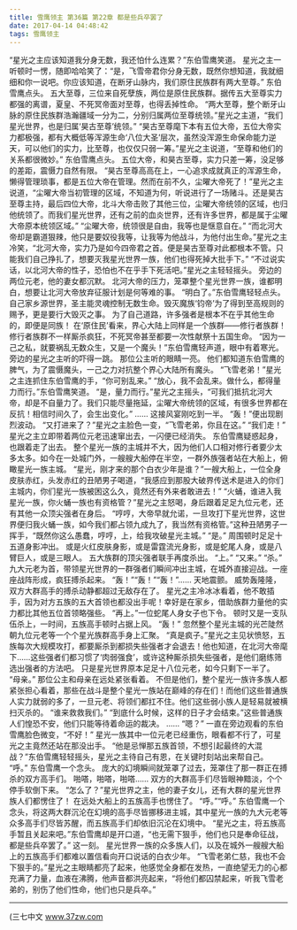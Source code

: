 ```yaml
---
title: 雪鹰领主 第36篇 第22章 都是些兵卒罢了
date: 2017-04-14 04:48:42
tags: 雪鹰领主
---
```


“星光之主应该知道我分身无数，我还怕什么连累？”东伯雪鹰笑道。
星光之主一听顿时一愣，随即哈哈笑了：“是，飞雪帝君你分身无数，既然你想知道，我就细细和你一说吧。你应该知道，在断牙山脉内，我们原住民族群有两大至尊。”
东伯雪鹰点头。
五大至尊，三位来自死孽族，两位是原住民族群。据传五大至尊实力都强的离谱，夏皇、不死冥帝面对至尊，也得丢掉性命。
“两大至尊，整个断牙山脉的原住民族群浩瀚疆域一分为二，分别归属两位至尊统领。”星光之主道，“我们星光世界，也是归属‘昊古至尊’统领。”
“昊古至尊麾下本有五位大帝，五位大帝实力都极强，都有大概低等浑源生命‘八位大圣’层次，虽然没浑源生命保命能力逆天，可以他们的实力，比至尊，也仅仅只弱一筹。”星光之主说道，“至尊和他们的关系都很微妙。”
东伯雪鹰点头。
五位大帝，和昊古至尊，实力只差一筹，没足够的差距，震慑力自然有限。
“昊古至尊高高在上，一心追求成就真正的浑源生命，懒得管理琐事，都是五位大帝在管理。然而在前不久，尘曜大帝死了！”星光之主说道，“尘曜大帝当初管理的区域，不知道为何，听说进行了一场赌斗。还是昊古至尊主持，最后四位大帝，北斗大帝击败了其他三位，尘曜大帝统领的区域，也归他统领了。而我们星光世界，还有之前的血炎世界，还有许多世界，都是属于尘曜大帝原本统领区域。”
“尘曜大帝，统领很是自由，我等也是惬意自在。”
“而北河大帝却是霸道狠辣，他只是要奴役我等，让我等为他战斗，为他付出生命。”星光之主冷笑，“北河大帝，实力乃是如今四帝君之首。便是昊古至尊对此都根本不管。只能我们自己挣扎了，想要灭我星光世界一族，他们也得死掉大批手下。”
“不过说实话，以北河大帝的性子，恐怕也不在乎手下死活吧。”星光之主轻轻摇头。
旁边的两位元老，他的妻女都沉默。
北河大帝的压力，笼罩整个星光世界一族，谁都明白，想要让北河大帝放弃征服计划是何等难的事。
“明白了。”东伯雪鹰轻轻点头。
自己家乡源世界，圣主能灵魂控制无数生命。毁灭魔族‘钧帝’为了得到至高规则的赐予，更是要行大毁灭之事。
为了自己道路，许多强者是根本不在乎其他生命的，即便是同族！
在‘原住民’看来，界心大陆上同样是一个族群——修行者族群！修行者族群不一样厮杀疯狂，不死冥帝甚至都要一次性献祭十五国生命。
“因为一己之私，就要祸乱无数众生，又是一个魔头！”东伯雪鹰轻声道，眼中有着寒光。
旁边的星光之主听的吓得一跳。
那位公主听的眼睛一亮。
他们都知道东伯雪鹰的脾气，为了震慑魔头，一己之力对抗整个界心大陆所有魔头。
“飞雪老弟！”星光之主连抓住东伯雪鹰的手，“你可别乱来。”
“放心，我不会乱来。做什么，都得量力而行。”东伯雪鹰笑道。
“是，量力而行。”星光之主摇头，“可我们抵抗北河大帝，却是不自量力了。我们只能尽量拖延，尘曜大帝统领的区域，有很多世界都在反抗！相信时间久了，会生出变化。”
……
这接风宴刚吃到一半。
“轰！”便出现剧烈波动。
“又打进来了？”星光之主脸色一变，“飞雪老弟，你且在这。”
“我们走！”
星光之主立即带着两位元老迅速窜出去，一闪便已经消失。
东伯雪鹰疑惑起身，也跟着走了出去。
整个星光一族的主城并不大，因为他们人口相对修行者要少太多太多。如今在一处城门外，一艘艘大船停在半空，一群外族强者站在大船上，俯瞰星光一族主城。
“星光，刚才来的那个白衣少年是谁？”一艘大船上，一位全身皮肤赤红，头发赤红的丑陋男子喝道，“我感应到那股大破界传送术是进入的你们主城内，你们星光一族被困这么久，竟然还有外来者敢进去！”
“火蛹，谁进入我星光一族，你火蛹一族也有资格管？”星光之主怒喝，身后跟着足足九位元老，还有其他一众顶尖强者在身后。
“哼哼，大帝早就允诺，一旦攻打下星光世界，这世界便归我火蛹一族，如今我们都占领九成九了，我当然有资格管。”这种丑陋男子一挥手，“既然你这么愚蠢，哼哼，上，给我攻破星光主城。”
“是。”
周围顿时足足十五道身影冲出。
或是火红皮肤身影，或是雷霆流光身影，或是蛇尾人身，或是八臂巨人，或是三眼人。
五大族群的顶尖强者联手再度杀出。
“上。”
“又来。”
“杀。”
九大元老为首，带领星光世界的一群强者们瞬间冲出主城，在城外直接迎战。一座座战阵形成，疯狂搏杀起来。
“轰！”“轰！”“轰！”……
天地震颤。
威势轰隆隆，双方大群高手的搏杀动静都超过无敌存在了。
星光之主冷冰冰看着，他不敢插手，因为对方五族的五大首领也都没出手呢！幸好是在家乡，借助族群力量他的实力都比其他五位首领略强些。
“再上。”一位蛇尾人身女子也下令。
顿时又是一支队伍杀上，一时间，五族高手顿时占据上风。
“轰！”
忽然整个星光主城的光芒陡然朝九位元老等一个个星光族群高手身上汇聚。
“真是疯子。”星光之主见状愤怒，五族每次大规模攻打，都要厮杀到都损失些强者才会退去！他也知道，在北河大帝麾下……这些强者们都习惯了‘肉弱强食’，或许这种厮杀损失些强者，是他们磨练筛选出强者的方法吧。
只是星光世界原本足足十八位元老，如今只剩下一半了。
“母亲。”
那位公主和母亲在远处紧张看着。
不但是他们，整个星光一族许多族人都紧张担心看着，那些在战斗是整个星光一族站在巅峰的存在们！而他们这些普通族人实力就弱的多了，一旦元老、将领们都扛不住。他们这些弱小族人是轻易就被横扫灭杀的。
“谁来救救我们。”
“到底什么时候，这样的日子才会结束。”这些普通族人们惶恐不安，他们只能等待着命运的裁决。
……
“嗯？”
一直在旁边观看的东伯雪鹰脸色微变，“不好！”
星光一族其中一位元老已经重伤，眼看都不行了，可星光之主竟然还站在那没出手。
“他是忌惮那五族首领，不想引起最终的大混战？”东伯雪鹰轻轻摇头，星光之主待自己有恩，在关键时刻站出来帮自己。
“呼。”
东伯雪鹰一个念头。
庞大的幻境瞬间就笼罩了过去，笼罩住了那一群正在搏杀的双方高手们。
啪嗒，啪嗒，啪嗒……
双方的大群高手们尽皆眼神黯淡，个个停手软倒下来。
“怎么了？”星光世界之主，他的妻子女儿，还有大群的星光世界族人们都愣住了！
在远处大船上的五族高手也愣住了。
“呼。”“呼。”
东伯雪鹰一个念头，将这两大群沉沦在幻境的高手尽皆挪移进主城，其中星光一族的九大元老等众多高手们尽皆苏醒，而五族高手们却依旧沉沦在幻境中。
“星光之主，将五族高手暂且关起来吧。”东伯雪鹰却是开口道，“也无需下狠手，他们也只是奉命征战，都是些兵卒罢了。”
这一刻。
星光世界一族的众多族人们，以及在城外一艘艘大船上的五族高手们都难以置信看向开口说话的白衣少年。
“飞雪老弟仁慈，我也不会下狠手的。”星光之主眼睛都亮了起来，他感觉全身都在发热，一直绝望无力的心都充满了力量，血液在沸腾，他声音都洪亮起来，“将他们都囚禁起来，听我飞雪老弟的，别伤了他们性命，他们也只是兵卒。”
******
(三七中文 www.37zw.com